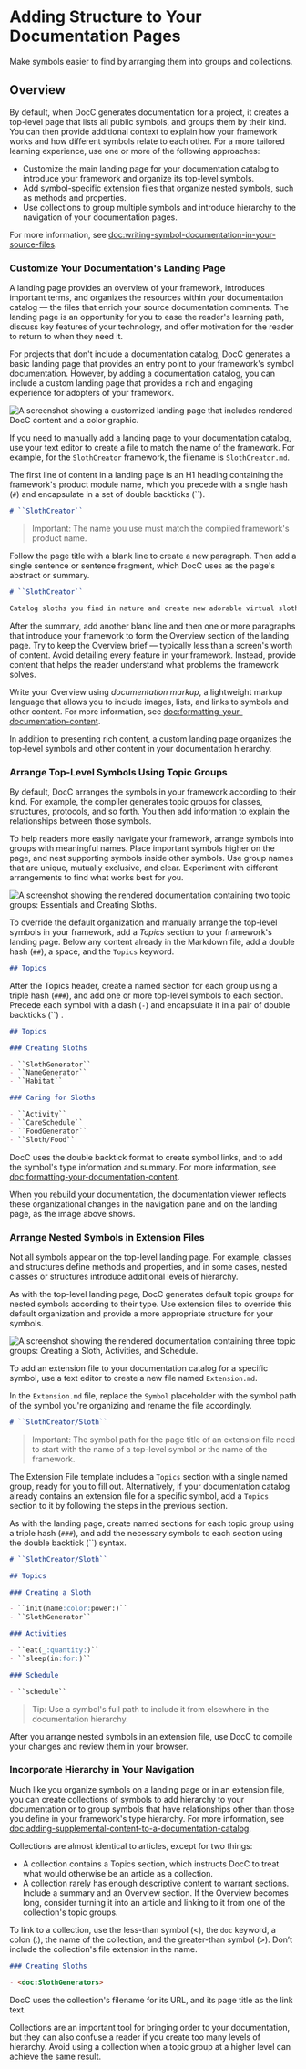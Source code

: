# Adding Structure to Your Documentation Pages

Make symbols easier to find by arranging them into groups and collections.

## Overview

By default, when DocC generates documentation for a project, it creates a 
top-level page that lists all public symbols, and groups them by their 
kind. You can then provide additional context to 
explain how your framework works and how different symbols relate to each 
other. For a more tailored learning experience, use one or more of the 
following approaches:

* Customize the main landing page for your documentation catalog to introduce 
your framework and organize its top-level symbols.
* Add symbol-specific extension files that organize nested symbols, such as 
methods and properties.
* Use collections to group multiple symbols and introduce hierarchy to 
the navigation of your documentation pages.

For more information, see
 <doc:writing-symbol-documentation-in-your-source-files>.

### Customize Your Documentation's Landing Page

A landing page provides an overview of your framework, introduces important 
terms, and organizes the resources within your documentation catalog — the
files that enrich your source documentation comments. The landing page is an
opportunity for you to ease the reader's learning path, discuss key features of
your technology, and offer motivation for the reader to return to when they need
it.

For projects that don't include a documentation catalog, DocC generates a 
basic landing page that provides an entry point to your framework's symbol 
documentation. However, by adding a documentation catalog, you can include a 
custom landing page that provides a rich and engaging experience for adopters 
of your framework. 

![A screenshot showing a customized landing page that includes rendered DocC content and a color graphic.](2_docs)

If you need to manually add a landing page to your documentation catalog, use your text editor to create a file to match the name of the framework. For example, for the 
`SlothCreator` framework, the filename is `SlothCreator.md`.

The first line of content in a landing page is an H1 heading containing the framework's product module name, which 
you precede with a single hash (`#`) and encapsulate in a set of double backticks (\`\`).

```markdown
# ``SlothCreator``
```

> Important: The name you use must match the compiled framework's product name.

Follow the page title with a blank line to create a new paragraph. Then add 
a single sentence or sentence fragment, which DocC uses as the page's abstract 
or summary.

```markdown
# ``SlothCreator``

Catalog sloths you find in nature and create new adorable virtual sloths.
```

After the summary, add another blank line and then one or more paragraphs that 
introduce your framework to form the Overview section of the landing 
page. Try to keep the Overview brief — typically less than a screen's worth of 
content. Avoid detailing every feature in your framework. Instead, 
provide content that helps the reader understand what problems the framework 
solves.

Write your Overview using _documentation markup_, a lightweight markup language 
that allows you to include images, lists, and links to 
symbols and other content. For more information, see 
<doc:formatting-your-documentation-content>. 

In addition to presenting rich content, a custom landing page organizes the top-level 
symbols and other content in your documentation hierarchy.

### Arrange Top-Level Symbols Using Topic Groups

By default, DocC arranges the symbols in your framework according to their 
kind. For example, the compiler generates topic groups for classes, structures, 
protocols, and so forth. You then add information to explain the relationships 
between those symbols.

To help readers more easily navigate your framework, arrange symbols into 
groups with meaningful names. Place important symbols higher on the page, and 
nest supporting symbols inside other symbols. Use group names that are unique, 
mutually exclusive, and clear. Experiment with different 
arrangements to find what works best for you.

![A screenshot showing the rendered documentation containing two topic groups: Essentials and Creating Sloths.](4_topics_1)

To override the default organization and manually arrange the top-level symbols 
in your framework, add a _Topics_ section to your framework's landing page. 
Below any content already in the Markdown file, add a double hash (`##`), a 
space, and the `Topics` keyword. 

```markdown
## Topics
```

After the Topics header, create a named section for each group using a triple 
hash (`###`), and add one or more top-level symbols to each section. 
Precede each symbol with a dash (`-`) and encapsulate it in a pair of double 
backticks (\`\`) .

```markdown
## Topics

### Creating Sloths

- ``SlothGenerator``
- ``NameGenerator``
- ``Habitat``

### Caring for Sloths

- ``Activity``
- ``CareSchedule``
- ``FoodGenerator``
- ``Sloth/Food``
```

DocC uses the double backtick format to create symbol links, and to add the 
symbol's type information and summary. For more information, see 
<doc:formatting-your-documentation-content>.

When you rebuild your documentation, the documentation viewer reflects these 
organizational changes in the navigation pane and on the 
landing page, as the image above shows.

### Arrange Nested Symbols in Extension Files

Not all symbols appear on the top-level landing page. For example, 
classes and structures define methods and properties, and in some cases, nested 
classes or structures introduce additional levels of hierarchy.

As with the top-level landing page, DocC generates default topic groups for 
nested symbols according to their type. Use extension files to override this 
default organization and provide a more appropriate structure for your symbols.

![A screenshot showing the rendered documentation containing three topic groups: Creating a Sloth, Activities, and Schedule.](4_topics_2)

To add an extension file to your documentation catalog for a specific symbol, use a text editor to create a new file named `Extension.md`.

In the `Extension.md` file, replace the `Symbol` placeholder 
with the symbol path of the symbol you're organizing and rename the file accordingly.

```markdown
# ``SlothCreator/Sloth``
```

> Important: The symbol path for the page title of an extension file need to start
with the name of a top-level symbol or the name of the framework.

The Extension File template includes a `Topics` section with a single named 
group, ready for you to fill out. Alternatively, if your documentation catalog 
already contains an extension file for a specific symbol, add a `Topics` 
section to it by following the steps in the previous section.

As with the landing page, create named sections for each topic group 
using a triple hash (`###`), and add the necessary symbols to each section 
using the double backtick (\`\`) syntax.

```markdown
# ``SlothCreator/Sloth``

## Topics

### Creating a Sloth

- ``init(name:color:power:)``
- ``SlothGenerator``

### Activities

- ``eat(_:quantity:)``
- ``sleep(in:for:)``

### Schedule

- ``schedule``
```

> Tip: Use a symbol's full path to include it from elsewhere in the 
documentation hierarchy.

After you arrange nested symbols in an extension file, use DocC to compile your changes and review them in your browser.

### Incorporate Hierarchy in Your Navigation

Much like you organize symbols on a landing page or in an extension file, you 
can create collections of symbols to add hierarchy to your documentation or 
to group symbols that have relationships other than those you define in your 
framework's type hierarchy.  For more information, see  
<doc:adding-supplemental-content-to-a-documentation-catalog>.

Collections are almost identical to articles, except for two things:

* A collection contains a Topics section, which instructs 
DocC to treat what would otherwise be an article as a collection.
* A collection rarely has enough descriptive content to warrant sections. 
Include a summary and an Overview section. If the Overview becomes long, 
consider turning it into an article and linking to it from one of the 
collection's topic groups.

To link to a collection, use the less-than symbol (<), the `doc` keyword, a 
colon (:), the name of the collection, and the greater-than symbol 
(>). Don’t include the collection's file extension in the name. 

```markdown
### Creating Sloths

- <doc:SlothGenerators>
```

DocC uses the collection's filename for its URL, and its page title as the link 
text.

Collections are an important tool for bringing order to your documentation, but 
they can also confuse a reader if you create too many levels of hierarchy. 
Avoid using a collection when a topic group at a higher level can achieve the 
same result.

<!-- Copyright (c) 2021-2023 Apple Inc and the Swift Project authors. All Rights Reserved. -->
